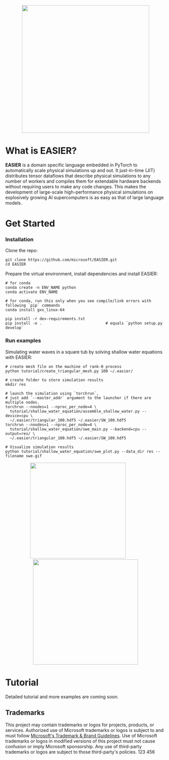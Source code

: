 <div align="center">
  <img width="400px" src="tutorial/logo.png"/>
</div>

# What is EASIER?

**EASIER** is a domain specific language embedded in PyTorch to automatically scale physical simulations up and out.
It just-in-time (JIT) distributes tensor dataflows that describe physical simulations to any number of workers and compiles them for extendable hardware backends without requiring users to make any code changes.
This makes the development of large-scale high-performance physical simulations on explosively growing AI supercomputers is as easy as that of large language models.

# Get Started

### Installation

Clone the repo:

```shell
git clone https://github.com/microsoft/EASIER.git
cd EASIER
```

Prepare the virtual environment, install dependencies and install EASIER:

```shell
# for conda
conda create -n ENV_NAME python
conda activate ENV_NAME

# for conda, run this only when you see compile/link errors with following `pip` commands
conda install gxx_linux-64

pip install -r dev-requirements.txt
pip install -e .                            # equals `python setup.py develop`
```

### Run examples

Simulating water waves in a square tub by solving shallow water equations with EASIER:
```shell
# create mesh file on the machine of rank-0 process
python tutorial/create_triangular_mesh.py 100 ~/.easier/

# create folder to store simulation results
mkdir res

# launch the simulation using `torchrun`,
# just add `--master_addr` argument to the launcher if there are multiple nodes.
torchrun --nnodes=1 --nproc_per_node=4 \
  tutorial/shallow_water_equation/assemble_shallow_water.py --device=cpu \
  ~/.easier/triangular_100.hdf5 ~/.easier/SW_100.hdf5
torchrun --nnodes=1 --nproc_per_node=4 \
  tutorial/shallow_water_equation/swe_main.py --backend=cpu --output=res/ \
  ~/.easier/triangular_100.hdf5 ~/.easier/SW_100.hdf5

# Visualize simulation results
python tutorial/shallow_water_equation/swe_plot.py --data_dir res --filename swe.gif
```

<div align="center">
  <img width="300px" src="tutorial/shallow_water_equation/swe.png">
  &nbsp &nbsp &nbsp &nbsp &nbsp &nbsp
  <img width="330px" src="tutorial/shallow_water_equation/swe.gif"/>
</div>

# Tutorial
Detailed tutorial and more examples are coming soon.

## Trademarks

This project may contain trademarks or logos for projects, products, or services. Authorized use of Microsoft
trademarks or logos is subject to and must follow
[Microsoft's Trademark & Brand Guidelines](https://www.microsoft.com/legal/intellectualproperty/trademarks/usage/general).
Use of Microsoft trademarks or logos in modified versions of this project must not cause confusion or imply Microsoft sponsorship.
Any use of third-party trademarks or logos are subject to those third-party's policies.
123 
456 
